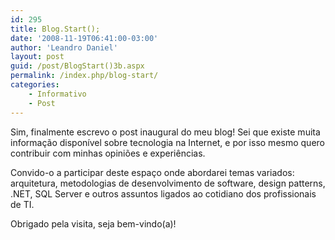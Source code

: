 ```yaml
---
id: 295
title: Blog.Start();
date: '2008-11-19T06:41:00-03:00'
author: 'Leandro Daniel'
layout: post
guid: /post/BlogStart()3b.aspx
permalink: /index.php/blog-start/
categories:
    - Informativo
    - Post
---
```


Sim, finalmente escrevo o post inaugural do meu blog! Sei que existe muita informação disponível sobre tecnologia na Internet, e por isso mesmo quero contribuir com minhas opiniões e experiências.

Convido-o a participar deste espaço onde abordarei temas variados: arquitetura, metodologias de desenvolvimento de software, design patterns, .NET, SQL Server e outros assuntos ligados ao cotidiano dos profissionais de TI.

  
Obrigado pela visita, seja bem-vindo(a)!
